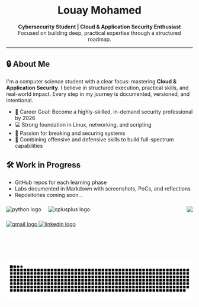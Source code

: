 <h1 align="center">Louay Mohamed</h1>
<p align="center">
  <strong>Cybersecurity Student | Cloud & Application Security Enthusiast</strong><br/>
  Focused on building deep, practical expertise through a structured roadmap.
</p>

---

## 🔒 About Me

I'm a computer science student with a clear focus: mastering **Cloud & Application Security**. I believe in structured execution, practical skills, and real-world impact. Every step in my journey is documented, versioned, and intentional.

- 🎯 Career Goal: Become a highly-skilled, in-demand security professional by 2026
- 💻 Strong foundation in Linux, networking, and scripting
- 🧠 Passion for breaking and securing systems
- 🚀 Combining offensive and defensive skills to build full-spectrum capabilities

## 🛠️ Work in Progress

- GitHub repos for each learning phase
- Labs documented in Markdown with screenshots, PoCs, and reflections
- Repositories coming soon...

###

<img align="right" height="150" src="https://i.gifer.com/b6v.gif"  />

###

<div align="left">
  <img src="https://cdn.jsdelivr.net/gh/devicons/devicon/icons/python/python-original.svg" height="30" alt="python logo"  />
  <img width="12" />
  <img src="https://cdn.jsdelivr.net/gh/devicons/devicon/icons/cplusplus/cplusplus-original.svg" height="30" alt="cplusplus logo"  />
</div>

###

<div align="left">
  <a href="mailto:loayshawky122@icloud.com">
    <img src="https://img.shields.io/static/v1?message=Gmail&logo=gmail&label=&color=D14836&logoColor=white&labelColor=&style=for-the-badge" height="35" alt="gmail logo"  />
  </a>
  <a href="https://www.linkedin.com/in/loay-mohamed-2a73b8351?utm_source=share&utm_campaign=share_via&utm_content=profile&utm_medium=ios_app">
    <img src="https://img.shields.io/static/v1?message=LinkedIn&logo=linkedin&label=&color=0077B5&logoColor=white&labelColor=&style=for-the-badge" height="35" alt="linkedin logo"  />
  </a>
</div>

###

<img src="https://raw.githubusercontent.com/Platane/snk/output/github-contribution-grid-snake.svg" alt="GitHub Contribution Snake" />
